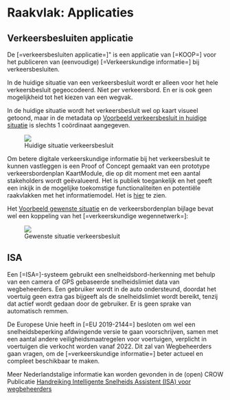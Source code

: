 # Raakvlak: Applicaties


## Verkeersbesluiten applicatie

De [=verkeersbesluiten applicatie=]" is een applicatie van [=KOOP=] voor het publiceren van (eenvoudige) [=Verkeerskundige informatie=] bij verkeersbesluiten.

In de huidige situatie van een verkeersbesluit wordt er alleen voor het hele verkeersbesluit gegeocodeerd. Niet per verkeersbord. En er is ook geen mogelijkheid tot het kiezen van een wegvak. 

In de huidige situatie wordt het verkeersbesluit wel op kaart visueel getoond, maar in de metadata op [Voorbeeld verkeersbesluit in huidige situatie](https://zoek.officielebekendmakingen.nl/stcrt-2021-3722.html) is slechts 1 coördinaat aangegeven. 

<figure>
<img src="./hoofdstukken/media/verkeersbesluitnu.png">
<figcaption>Huidige situatie verkeersbesluit</caption>
</figure>
 

Om betere digitale verkeerskundige informatie bij het verkeersbesluit te kunnen vastleggen is een Proof of Concept gemaakt van een prototype verkeersbordenplan KaartModule, die op dit moment met een aantal stakeholders wordt geëvalueerd. Het is publiek toegankelijk en het geeft een inkijk in de mogelijke toekomstige functionaliteiten en potentiële raakvlakken met het informatiemodel. Het is [hier](https://verkeersbesluiten-demo.overheid.nl/) te zien.

Het [Voorbeeld gewenste situatie](https://verkeersbesluiten-demo.overheid.nl/demo.html) en de verkeersbordenplan bijlage bevat wel een koppeling van het [=verkeerskundige wegennetwerk=]:

<figure>
<img src="./hoofdstukken/media/verkeersbesluitendemo.png">
<figcaption>Gewenste situatie verkeersbesluit</caption>
</figure>


## ISA

Een [=ISA=]-systeem gebruikt een snelheidsbord-herkenning met behulp van een camera of GPS gebaseerde snelheidslimiet data van wegbeheerders. Een gebruiker wordt in de auto ondersteund, doordat het voertuig geen extra gas bijgeeft als de snelheidslimiet wordt bereikt, tenzij dat actief wordt gedaan door de gebruiker. Er is geen sprake van automatisch remmen. 

De Europese Unie heeft in [=EU 2019-2144=] besloten om wel een snelheidsbeperking afdwingende versie te gaan voorschrijven, samen met een aantal andere veiligheidsmaatregelen voor voertuigen, verplicht in voertuigen die verkocht worden vanaf 2022. Dit zal van Wegbeheerders gaan vragen, om de [=verkeerskundige informatie=] beter actueel en compleet beschikbaar te maken. 

Meer Nederlandstalige informatie kan worden gevonden in de (open) CROW Publicatie [Handreiking Intelligente Snelheids Assistent (ISA) voor wegbeheerders](https://www.crow.nl/kennis/bibliotheek-verkeer-en-vervoer/kennisdocumenten/handreiking-intelligente-snelheids-assistent-isa-v)
 






